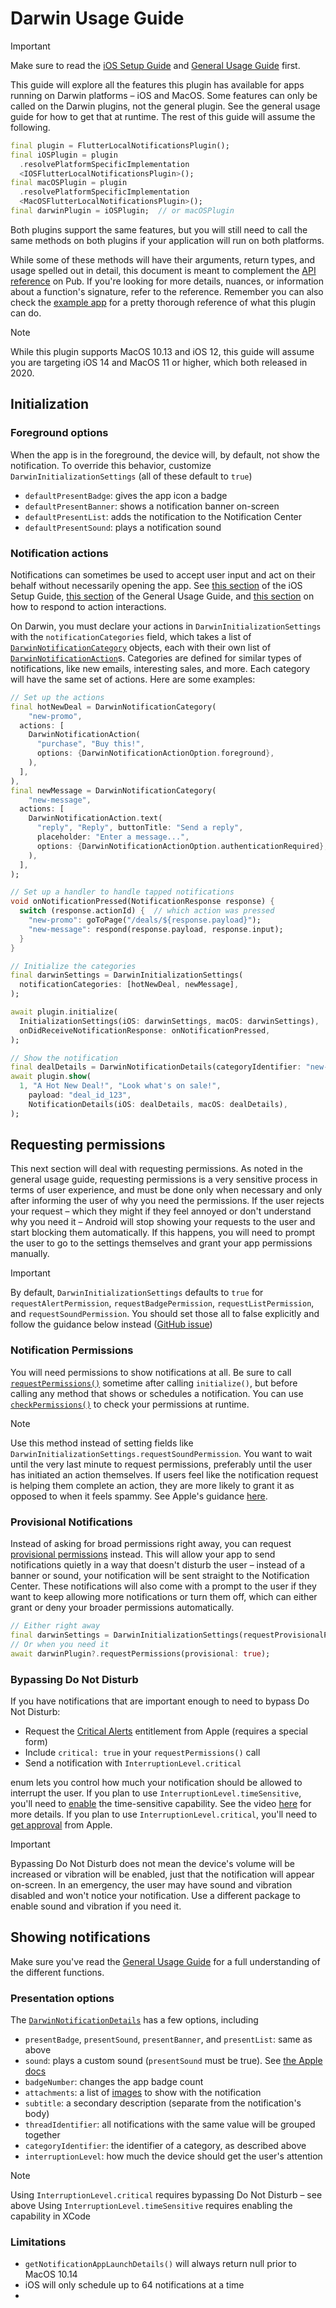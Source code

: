 # Darwin Usage Guide

> [!Important]
>
> Make sure to read the [iOS Setup Guide](./ios-setup.md) and [General Usage Guide](./usage.md) first.

This guide will explore all the features this plugin has available for apps running on Darwin platforms – iOS and MacOS. Some features can only be called on the Darwin plugins, not the general plugin. See the general usage guide for how to get that at runtime. The rest of this guide will assume the following. 

```dart
final plugin = FlutterLocalNotificationsPlugin();
final iOSPlugin = plugin
  .resolvePlatformSpecificImplementation
  <IOSFlutterLocalNotificationsPlugin>();
final macOSPlugin = plugin
  .resolvePlatformSpecificImplementation
  <MacOSFlutterLocalNotificationsPlugin>();
final darwinPlugin = iOSPlugin;  // or macOSPlugin
```

Both plugins support the same features, but you will still need to call the same methods on both plugins if your application will run on both platforms. 

While some of these methods will have their arguments, return types, and usage spelled out in detail, this document is meant to complement the [API reference](https://pub.dev/documentation/flutter_local_notifications/latest/index.html) on Pub. If you're looking for more details, nuances, or information about a function's signature, refer to the reference. Remember you can also check the [example app](https://github.com/MaikuB/flutter_local_notifications/tree/master/flutter_local_notifications/example) for a pretty thorough reference of what this plugin can do.

> [!Note]
>
> While this plugin supports MacOS 10.13 and iOS 12, this guide will assume you are targeting iOS 14 and MacOS 11 or higher, which both released in 2020.

## Initialization

### Foreground options

When the app is in the foreground, the device will, by default, not show the notification. To override this behavior, customize `DarwinInitializationSettings` (all of these default to `true`)

- `defaultPresentBadge`: gives the app icon a badge 
- `defaultPresentBanner`: shows a notification banner on-screen
- `defaultPresentList`: adds the notification to the Notification Center
- `defaultPresentSound`: plays a notification sound

### Notification actions

Notifications can sometimes be used to accept user input and act on their behalf without necessarily opening the app. See [this section](./ios-setup#handling-actions) of the iOS Setup Guide, [this section](./usage.md#notification-actions) of the General Usage Guide, and [this section](./usage.md#the-initialize-function) on how to respond to action interactions. 

On Darwin, you must declare your actions in `DarwinInitializationSettings` with the `notificationCategories` field, which takes a list of [`DarwinNotificationCategory`](https://pub.dev/documentation/flutter_local_notifications/latest/flutter_local_notifications/DarwinNotificationCategory-class.html) objects, each with their own list of [`DarwinNotificationAction`](https://pub.dev/documentation/flutter_local_notifications/latest/flutter_local_notifications/DarwinNotificationAction-class.html)s. Categories are defined for similar types of notifications, like new emails, interesting sales, and more. Each category will have the same set of actions. Here are some examples: 

```dart
// Set up the actions
final hotNewDeal = DarwinNotificationCategory(
	"new-promo",
  actions: [
    DarwinNotificationAction(
      "purchase", "Buy this!", 
      options: {DarwinNotificationActionOption.foreground},
    ),
  ],
),
final newMessage = DarwinNotificationCategory(
	"new-message", 
  actions: [
    DarwinNotificationAction.text(
      "reply", "Reply", buttonTitle: "Send a reply",
      placeholder: "Enter a message...",
      options: {DarwinNotificationActionOption.authenticationRequired},
    ),
  ],
);

// Set up a handler to handle tapped notifications
void onNotificationPressed(NotificationResponse response) {
  switch (response.actionId) {  // which action was pressed
    "new-promo": goToPage("/deals/${response.payload}");
    "new-message": respond(response.payload, response.input);
  }
}

// Initialize the categories
final darwinSettings = DarwinInitializationSettings(
  notificationCategories: [hotNewDeal, newMessage],
);

await plugin.initialize(
  InitializationSettings(iOS: darwinSettings, macOS: darwinSettings),
  onDidReceiveNotificationResponse: onNotificationPressed,
);

// Show the notification
final dealDetails = DarwinNotificationDetails(categoryIdentifier: "new-promo");
await plugin.show(
  1, "A Hot New Deal!", "Look what's on sale!",
	payload: "deal_id_123",
	NotificationDetails(iOS: dealDetails, macOS: dealDetails),
);
```

## Requesting permissions

This next section will deal with requesting permissions. As noted in the general usage guide, requesting permissions is a very sensitive process in terms of user experience, and must be done only when necessary and only after informing the user of why you need the permissions. If the user rejects your request – which they might if they feel annoyed or don't understand why you need it – Android will stop showing your requests to the user and start blocking them automatically. If this happens, you will need to prompt the user to go to the settings themselves and grant your app permissions manually. 

> [!Important]
>
> By default, `DarwinInitializationSettings` defaults to `true` for `requestAlertPermission`, `requestBadgePermission`, `requestListPermission`, and `requestSoundPermission`. You should set those all to false explicitly and follow the guidance below instead ([GitHub issue](https://github.com/MaikuB/flutter_local_notifications/issues/2693))

### Notification Permissions

You will need permissions to show notifications at all. Be sure to call [`requestPermissions()`](https://pub.dev/documentation/flutter_local_notifications/latest/flutter_local_notifications/MacOSFlutterLocalNotificationsPlugin/requestPermissions.html) sometime after calling `initialize()`, but before calling any method that shows or schedules a notification. You can use [`checkPermissions()`](https://pub.dev/documentation/flutter_local_notifications/latest/flutter_local_notifications/MacOSFlutterLocalNotificationsPlugin/checkPermissions.html) to check your permissions at runtime.

> [!NOTE]
>
> Use this method instead of setting fields like `DarwinInitializationSettings.requestSoundPermission`. You want to wait until the very last minute to request permissions, preferably until the user has initiated an action themselves. If users feel like the notification request is helping them complete an action, they are more likely to grant it as opposed to when it feels spammy. See Apple's guidance [here](https://developer.apple.com/documentation/usernotifications/asking-permission-to-use-notifications#Explicitly-request-authorization-in-context).

### Provisional Notifications

Instead of asking for broad permissions right away, you can request [provisional permissions](https://developer.apple.com/documentation/usernotifications/asking-permission-to-use-notifications#Use-provisional-authorization-to-send-trial-notifications) instead. This will allow your app to send notifications quietly in a way that doesn't disturb the user – instead of a banner or sound, your notification will be sent straight to the Notification Center. These notifications will also come with a prompt to the user if they want to keep allowing more notifications or turn them off, which can either grant or deny your broader permissions automatically.  

```dart
// Either right away
final darwinSettings = DarwinInitializationSettings(requestProvisionalPermission: true);
// Or when you need it
await darwinPlugin?.requestPermissions(provisional: true);
```

### Bypassing Do Not Disturb

If you have notifications that are important enough to need to bypass Do Not Disturb:

- Request the [Critical Alerts](https://developer.apple.com/documentation/bundleresources/entitlements/com.apple.developer.usernotifications.critical-alerts) entitlement from Apple (requires a special form)
- Include `critical: true` in your `requestPermissions()` call
- Send a notification with `InterruptionLevel.critical`

 enum lets you control how much your notification should be allowed to interrupt the user. If you plan to use `InterruptionLevel.timeSensitive`, you'll need to [enable](https://help.apple.com/xcode/mac/current/#/dev88ff319e7) the time-sensitive capability. See the video [here](https://developer.apple.com/videos/play/wwdc2021/10091/) for more details. If you plan to use `InterruptionLevel.critical`, you'll need to [get approval](https://developer.apple.com/contact/request/notifications-critical-alerts-entitlement/) from Apple.

> [!Important]
>
> Bypassing Do Not Disturb does not mean the device's volume will be increased or vibration will be enabled, just that the notification will appear on-screen. In an emergency, the user may have sound and vibration disabled and won't notice your notification. Use a different package to enable sound and vibration if you need it. 

## Showing notifications

Make sure you've read the [General Usage Guide](./usage.md#showing-notifications) for a full understanding of the different functions.

### Presentation options

The [`DarwinNotificationDetails`](https://pub.dev/documentation/flutter_local_notifications/latest/flutter_local_notifications/DarwinNotificationDetails-class.html) has a few options, including

- `presentBadge`, `presentSound`, `presentBanner`, and `presentList`: same as above
- `sound`: plays a custom sound (`presentSound` must be true). See [the Apple docs](https://developer.apple.com/documentation/usernotifications/unnotificationsound?language=objc)
- `badgeNumber`: changes the app badge count
- `attachments`: a list of [images](https://developer.apple.com/documentation/usernotifications/unnotificationattachment?language=objc) to show with the notification
- `subtitle`: a secondary description (separate from the notification's body)
- `threadIdentifier`: all notifications with the same value will be grouped together
- `categoryIdentifier`: the identifier of a category, as described above
- `interruptionLevel`: how much the device should get the user's attention

> [!Note]
>
> Using `InterruptionLevel.critical` requires bypassing Do Not Disturb – see above
> Using `InterruptionLevel.timeSensitive` requires enabling the capability in XCode

### Limitations

- `getNotificationAppLaunchDetails()` will always return null prior to MacOS 10.14
- iOS will only schedule up to 64 notifications at a time
- 
